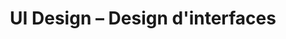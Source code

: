 ---
layout: category_index
title: UI Design – Design d'interfaces
category: design
permalink: /design/
intro: Une collection d'articles abordant le design d'interfaces utilisateur et le design d'interactions.
text-twtr: En train d'explorer les articles UI design — @MagDuWebdesign
---